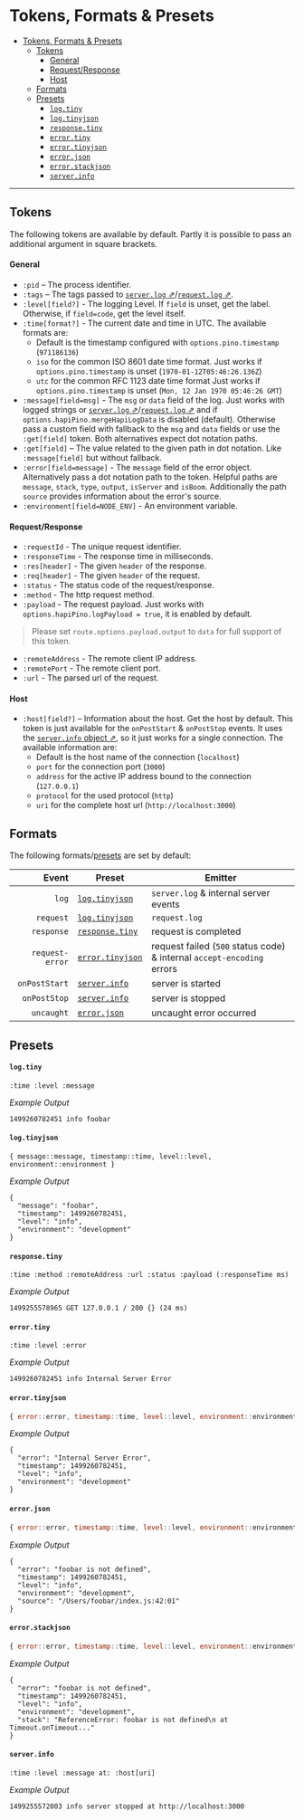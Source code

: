 # Tokens, Formats & Presets

<!-- TOC -->

- [Tokens, Formats & Presets](#tokens-formats--presets)
  - [Tokens](#tokens)
      - [General](#general)
      - [Request/Response](#requestresponse)
      - [Host](#host)
  - [Formats](#formats)
  - [Presets](#presets)
      - [`log.tiny`](#logtiny)
      - [`log.tinyjson`](#logtinyjson)
      - [`response.tiny`](#responsetiny)
      - [`error.tiny`](#errortiny)
      - [`error.tinyjson`](#errortinyjson)
      - [`error.json`](#errorjson)
      - [`error.stackjson`](#errorstackjson)
      - [`server.info`](#serverinfo)

<!-- /TOC -->

---

## Tokens
The following tokens are available by default. Partly it is possible to pass an additional argument in square brackets.

#### General
- `:pid` – The process identifier.
- `:tags` – The tags passed to [`server.log` ⇗](https://hapijs.com/api#serverlogtags-data-timestamp)/[`request.log` ⇗](https://hapijs.com/api#requestlogtags-data-timestamp).
- `:level[field?]` - The logging Level. If `field` is unset, get the label. Otherwise, if `field=code`, get the level itself.
- `:time[format?]` - The current date and time in UTC. The available formats are:<br>
  - Default is the timestamp configured with `options.pino.timestamp` (`971186136`)
  - `iso` for the common ISO 8601 date time format. Just works if `options.pino.timestamp` is unset (`1970-01-12T05:46:26.136Z`)
  - `utc` for the common RFC 1123 date time format Just works if `options.pino.timestamp` is unset (`Mon, 12 Jan 1970 05:46:26 GMT`)
- `:message[field=msg]` - The `msg` or `data` field of the log. Just works with logged strings or [`server.log` ⇗](https://hapijs.com/api#serverlogtags-data-timestamp)/[`request.log` ⇗](https://hapijs.com/api#requestlogtags-data-timestamp) and if `options.hapiPino.mergeHapiLogData` is disabled (default). Otherwise pass a custom field with fallback to the `msg` and `data` fields or use the `:get[field]` token. Both alternatives expect dot notation paths.
- `:get[field]` – The value related to the given path in dot notation. Like `:message[field]` but without fallback.
- `:error[field=message]` - The `message` field of the error object. Alternatively pass a dot notation path to the token. Helpful paths are `message`, `stack`, `type`, `output`, `isServer` and `isBoom`. Additionally the path `source` provides information about the error's source.
- `:environment[field=NODE_ENV]` - An environment variable.

#### Request/Response
- `:requestId` - The unique request identifier.
- `:responseTime` - The response time in milliseconds.
- `:res[header]` - The given `header` of the response.
- `:req[header]` - The given `header` of the request.
- `:status` - The status code of the request/response.
- `:method` - The http request method.
- `:payload` - The request payload. Just works with `options.hapiPino.logPayload = true`, it is enabled by default.
> Please set `route.options.payload.output` to `data` for full support of this token.
- `:remoteAddress` - The remote client IP address.
- `:remotePort` - The remote client port.
- `:url` - The parsed url of the request.

#### Host
- `:host[field?]` – Information about the host. Get the host by default. This token is just available for the `onPostStart` & `onPostStop` events. It uses the [`server.info` object ⇗](https://hapijs.com/api#serverinfo), so it just works for a single connection. The available information are:<br>
  - Default is the host name of the connection (`localhost`)
  - `port` for the connection port (`3000`)
  - `address` for the active IP address bound to the connection (`127.0.0.1`)
  - `protocol` for the used protocol (`http`)
  - `uri` for the complete host url (`http://localhost:3000`)

## Formats
The following formats/[presets](#presets) are set by default:

| Event           | Preset                                       | Emitter              |
|----------------:|----------------------------------------------|----------------------|
| `log`           | [`log.tinyjson`](#logtinyjson)     | `server.log` & internal server events |
| `request`       | [`log.tinyjson`](#logtinyjson)     | `request.log` |
| `response`      | [`response.tiny`](#responsetiny)   | request is completed |
| `request-error` | [`error.tinyjson`](#errortinyjson) | request failed (`500` status code) & internal `accept-encoding` errors |
| `onPostStart`   | [`server.info`](#serverinfo)       | server is started |
| `onPostStop`    | [`server.info`](#serverinfo)       | server is stopped |
| `uncaught`      | [`error.json`](#errorjson)         | uncaught error occurred |

## Presets
#### `log.tiny`
```
:time :level :message
```

*Example Output*
```
1499260782451 info foobar
```

#### `log.tinyjson`
```
{ message::message, timestamp::time, level::level, environment::environment }
```

*Example Output*
```
{
  "message": "foobar",
  "timestamp": 1499260782451,
  "level": "info",
  "environment": "development"
}
```

#### `response.tiny`
```
:time :method :remoteAddress :url :status :payload (:responseTime ms)
```

*Example Output*
```
1499255578965 GET 127.0.0.1 / 200 {} (24 ms)
```

#### `error.tiny`
```
:time :level :error
```

*Example Output*
```
1499260782451 info Internal Server Error
```

#### `error.tinyjson`
``` js
{ error::error, timestamp::time, level::level, environment::environment }
```

*Example Output*
```
{
  "error": "Internal Server Error",
  "timestamp": 1499260782451,
  "level": "info",
  "environment": "development"
}

```

#### `error.json`
``` js
{ error::error, timestamp::time, level::level, environment::environment, source::error[source] }
```

*Example Output*
```
{
  "error": "foobar is not defined",
  "timestamp": 1499260782451,
  "level": "info",
  "environment": "development",
  "source": "/Users/foobar/index.js:42:01"
}
```

#### `error.stackjson`
``` js
{ error::error, timestamp::time, level::level, environment::environment, stack::error[stack] }
```

*Example Output*
```
{
  "error": "foobar is not defined",
  "timestamp": 1499260782451,
  "level": "info",
  "environment": "development",
  "stack": "ReferenceError: foobar is not defined\n at Timeout.onTimeout..."
}
```

#### `server.info`
```
:time :level :message at: :host[uri]
```

*Example Output*
```
1499255572003 info server stopped at http://localhost:3000
```
